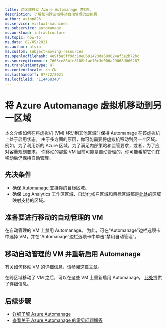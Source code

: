 ```yaml
---
title: 跨区域移动 Azure Automanage 虚拟机
description: 了解如何跨区域移动自动管理的虚拟机
author: asinn826
ms.service: virtual-machines
ms.subservice: automanage
ms.workload: infrastructure
ms.topic: how-to
ms.date: 02/05/2021
ms.author: alsin
ms.custom: subject-moving-resources
ms.openlocfilehash: 4e9fba5ff9dc10e0691423da689024af3e2b72bc
ms.sourcegitcommit: 7d63ce88bfe8188b1ae70c3d006a29068d066287
ms.translationtype: HT
ms.contentlocale: zh-CN
ms.lasthandoff: 07/22/2021
ms.locfileid: "114468340"
---
```

# <a name="move-an-azure-automanage-virtual-machine-to-a-different-region"></a>将 Azure Automanage 虚拟机移动到另一区域
本文介绍如何在将虚拟机 (VM) 移动到其他区域时保持 Automanage 在该虚拟机上处于启用状态。 由于多方面的原因，你可能需要将虚拟机移动到另一个区域。 例如，为了利用新的 Azure 区域，为了满足内部策略和监管要求，或者，为了应对容量规划要求。 你移动的那些 VM 目前可能是自动管理的，你可能希望它们在移动后仍保持自动管理。

## <a name="prerequisites"></a>先决条件
* 确保 [Automanage 支持](./automanage-virtual-machines.md#prerequisites)你的目标区域。
* 确保 Log Analytics 工作区区域、自动化帐户区域和目标区域都是[此处](../automation/how-to/region-mappings.md)的区域映射支持的区域。

## <a name="prepare-your-automanaged-vms-for-moving"></a>准备要进行移动的自动管理的 VM
在自动管理的 VM 上禁用 Automanage。 为此，可在“Automanage”边栏选项卡中选择 VM，并在“Automanage”边栏选项卡中单击“禁用自动管理”。

## <a name="move-your-automanaged-vms-and-re-enable-automanage"></a>移动自动管理的 VM 并重新启用 Automanage
有关如何移动 VM 的详细信息，请参阅这篇[文章](../resource-mover/tutorial-move-region-virtual-machines.md)。

在跨区域移动了 VM 之后，可以在这些 VM 上重新启用 Automanage。 [此处](./automanage-virtual-machines.md#enabling-automanage-for-vms-in-azure-portal)提供了详细信息。

## <a name="next-steps"></a>后续步骤
* [详细了解 Azure Automanage](./automanage-virtual-machines.md)
* [查看关于 Azure Automanage 的常见问题解答](./faq.yml)